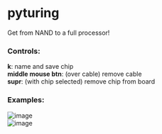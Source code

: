 # pyturing

Get from NAND to a full processor!
<br>
### Controls:

**k**: name and save chip<br>
**middle mouse btn**: (over cable) remove cable<br>
**supr**: (with chip selected) remove chip from board

### Examples: 

![image](https://user-images.githubusercontent.com/86889292/138259542-e1870cf1-af6c-4197-9045-9d8cac2fd665.png)
<br>
![image](https://user-images.githubusercontent.com/86889292/138259473-67d527d4-8c6b-4690-aaf9-64636d80caf2.png)

